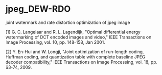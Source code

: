 # jpeg_DEW-RDO
joint watermark and rate distortion optimization of jpeg image



[1]	G. C. Langelaar and R. L. Lagendijk, "Optimal differential energy watermarking of DCT encoded images and video," IEEE Transactions on Image Processing, vol. 10, pp. 148-158, Jan 2001.



[2]	Y. En-Hui and W. Longji, "Joint optimization of run-length coding, Huffman coding, and quantization table with complete baseline JPEG decoder compatibility," IEEE Transactions on Image Processing, vol. 18, pp. 63-74, 2009.
